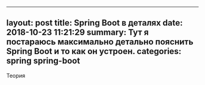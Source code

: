  ---
 layout:     post
 title:      Spring Boot в деталях
 date:       2018-10-23 11:21:29
 summary:    Тут я постараюсь максимально детально пояснить Spring Boot и то как он устроен.
 categories: spring spring-boot
 ---

 Теория

